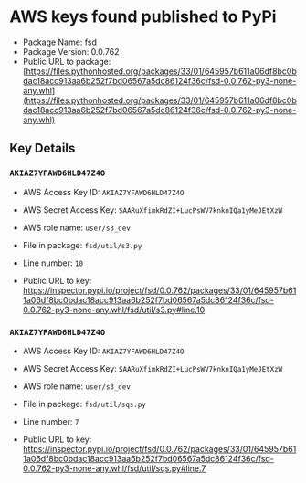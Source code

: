 # AWS keys found published to PyPi

* Package Name: fsd
* Package Version: 0.0.762
* Public URL to package: [https://files.pythonhosted.org/packages/33/01/645957b611a06df8bc0bdac18acc913aa6b252f7bd06567a5dc86124f36c/fsd-0.0.762-py3-none-any.whl](https://files.pythonhosted.org/packages/33/01/645957b611a06df8bc0bdac18acc913aa6b252f7bd06567a5dc86124f36c/fsd-0.0.762-py3-none-any.whl)

## Key Details

### `AKIAZ7YFAWD6HLD47Z4O`

* AWS Access Key ID: `AKIAZ7YFAWD6HLD47Z4O`
* AWS Secret Access Key: `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` 
* AWS role name: `user/s3_dev`
* File in package: `fsd/util/s3.py`
* Line number: `10`

* Public URL to key: https://inspector.pypi.io/project/fsd/0.0.762/packages/33/01/645957b611a06df8bc0bdac18acc913aa6b252f7bd06567a5dc86124f36c/fsd-0.0.762-py3-none-any.whl/fsd/util/s3.py#line.10



### `AKIAZ7YFAWD6HLD47Z4O`

* AWS Access Key ID: `AKIAZ7YFAWD6HLD47Z4O`
* AWS Secret Access Key: `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` 
* AWS role name: `user/s3_dev`
* File in package: `fsd/util/sqs.py`
* Line number: `7`

* Public URL to key: https://inspector.pypi.io/project/fsd/0.0.762/packages/33/01/645957b611a06df8bc0bdac18acc913aa6b252f7bd06567a5dc86124f36c/fsd-0.0.762-py3-none-any.whl/fsd/util/sqs.py#line.7


